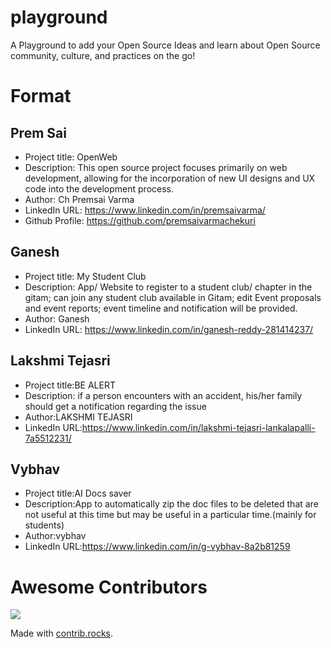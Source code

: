 # playground
A Playground to add your Open Source Ideas and learn about Open Source community, culture, and practices on the go!

# Format

## Prem Sai
- Project title: OpenWeb
- Description: This open source project focuses primarily on web development, allowing for the incorporation of new UI designs and UX code into the development process.
- Author: Ch Premsai Varma
- LinkedIn URL: https://www.linkedin.com/in/premsaivarma/
- Github Profile: https://github.com/premsaivarmachekuri

## Ganesh 
- Project title: My Student Club
- Description: App/ Website to register to a student club/ chapter in the gitam; can join any student club available in Gitam; edit Event proposals and event reports;  event timeline and notification will be provided.
- Author: Ganesh
- LinkedIn URL: https://www.linkedin.com/in/ganesh-reddy-281414237/

## Lakshmi Tejasri
- Project title:BE ALERT
- Description: if a person encounters with an accident, his/her family should get a notification regarding the issue 
- Author:LAKSHMI TEJASRI
- LinkedIn URL:https://www.linkedin.com/in/lakshmi-tejasri-lankalapalli-7a5512231/

## Vybhav
- Project title:AI Docs saver
- Description:App to automatically zip the doc files to be deleted that are not useful at this time but may be useful in a particular time.(mainly for students) 
- Author:vybhav
- LinkedIn URL:https://www.linkedin.com/in/g-vybhav-8a2b81259

# Awesome Contributors
<a href="https://github.com/VizagOSM/playground/graphs/contributors">
  <img src="https://contrib.rocks/image?repo=VizagOSM/playground" />
</a>

Made with [contrib.rocks](https://contrib.rocks).

